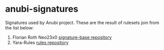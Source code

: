# anubi-signatures
Signatures used by Anubi project. These are the result of rulesets join from the list below:
1. Florian Roth Neo23x0 [signature-base repository](https://github.com/Neo23x0/signature-base)
2. Yara-Rules [rules repository](https://github.com/Yara-Rules/rules)

